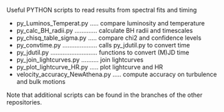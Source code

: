 Useful PYTHON scripts to read results from spectral fits and timing

- py_Luminos_Temperat.py ..... compare luminosity and temperature
- py_calc_BH_radii.py ............. calculate BH radii and timescales
- py_chisq_table_sigma.py ..... compare chi2 and confidence levels 
- py_convtime.py .................... calls py_jdutil.py to convert time
- py_jdutil.py ........................... functions to convert (M)JD time
- py_join_lightcurves.py .......... join lightcurves
- py_plot_lightcurve_HR.py ..... plot lightcurve and HR
- velocity_accuracy_NewAthena.py ..... compute accuracy on turbulence and bulk motions

Note that additional scripts can be found in the branches of the other repositories.
